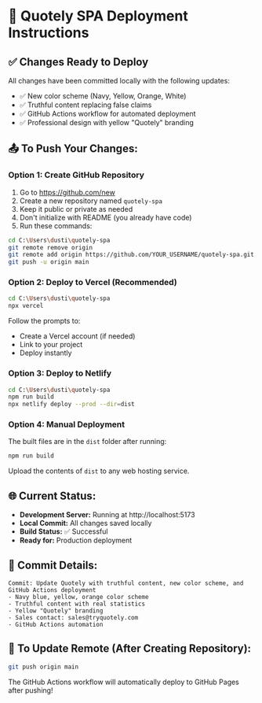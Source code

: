 # 🚀 Quotely SPA Deployment Instructions

## ✅ Changes Ready to Deploy

All changes have been committed locally with the following updates:
- ✅ New color scheme (Navy, Yellow, Orange, White)
- ✅ Truthful content replacing false claims
- ✅ GitHub Actions workflow for automated deployment
- ✅ Professional design with yellow "Quotely" branding

## 📤 To Push Your Changes:

### Option 1: Create GitHub Repository
1. Go to https://github.com/new
2. Create a new repository named `quotely-spa`
3. Keep it public or private as needed
4. Don't initialize with README (you already have code)
5. Run these commands:
```bash
cd C:\Users\dusti\quotely-spa
git remote remove origin
git remote add origin https://github.com/YOUR_USERNAME/quotely-spa.git
git push -u origin main
```

### Option 2: Deploy to Vercel (Recommended)
```bash
cd C:\Users\dusti\quotely-spa
npx vercel
```
Follow the prompts to:
- Create a Vercel account (if needed)
- Link to your project
- Deploy instantly

### Option 3: Deploy to Netlify
```bash
cd C:\Users\dusti\quotely-spa
npm run build
npx netlify deploy --prod --dir=dist
```

### Option 4: Manual Deployment
The built files are in the `dist` folder after running:
```bash
npm run build
```
Upload the contents of `dist` to any web hosting service.

## 🌐 Current Status:
- **Development Server:** Running at http://localhost:5173
- **Local Commit:** All changes saved locally
- **Build Status:** ✅ Successful
- **Ready for:** Production deployment

## 📝 Commit Details:
```
Commit: Update Quotely with truthful content, new color scheme, and GitHub Actions deployment
- Navy blue, yellow, orange color scheme
- Truthful content with real statistics
- Yellow "Quotely" branding
- Sales contact: sales@tryquotely.com
- GitHub Actions automation
```

## 🔄 To Update Remote (After Creating Repository):
```bash
git push origin main
```

The GitHub Actions workflow will automatically deploy to GitHub Pages after pushing!